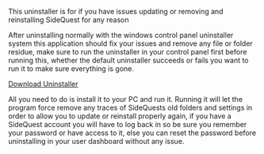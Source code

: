 This uninstaller is for if you have issues updating or removing and reinstalling SideQuest for any reason

After uninstalling normally with the windows control panel uninstaller system this application should fix your issues and remove any file or folder residue, make sure to run the uninstaller in your control panel first before running this, whether the default uninstaller succeeds or fails you want to run it to make sure everything is gone.

[Download Uninstaller](https://drive.google.com/open?id=1Nw3UIa0p0SJ1w7-FBLL7hr57jnIj6MQS)

All you need to do is install it to your PC and run it.
Running it will let the program force remove any traces of SideQuests old folders and settings in order to allow you to update or reinstall properly again, if you have a SideQuest account you will have to log back in so be sure you remember your password or have access to it, else you can reset the password before uninstalling in your user dashboard without any issue.
